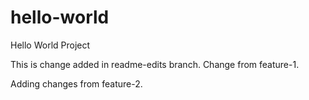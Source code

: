 # hello-world
Hello World Project


This is change added in readme-edits branch.
Change from feature-1.

Adding changes from feature-2.
